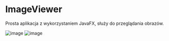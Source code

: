 # ImageViewer

Prosta aplikacja z wykorzystaniem JavaFX, służy do przeglądania obrazów.

![image](https://github.com/user-attachments/assets/c9323d66-148c-4c47-8987-2333362158c6)
![image](https://github.com/user-attachments/assets/330dfda7-e07b-4fb6-92d3-029bc7eb64aa)
